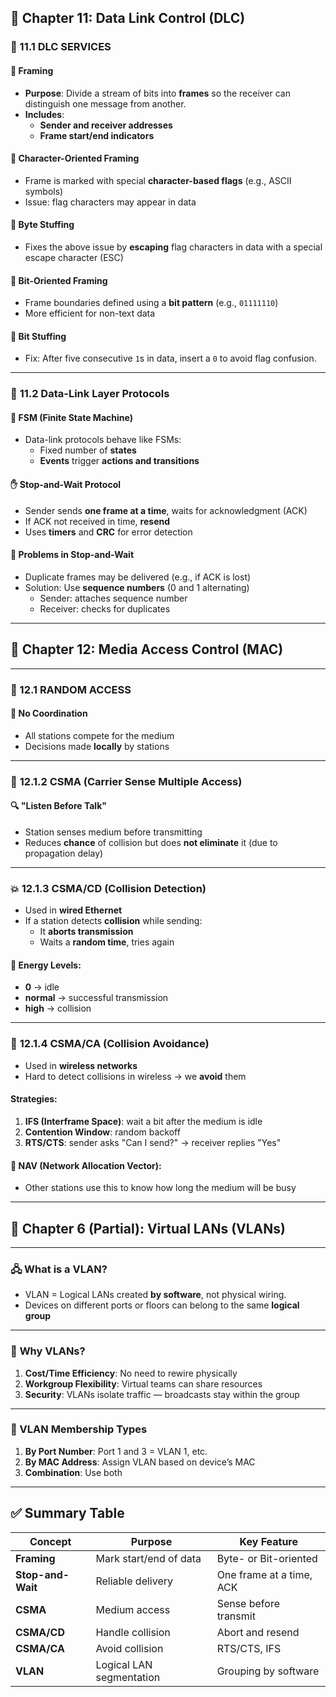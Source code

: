 ## 📘 **Chapter 11: Data Link Control (DLC)**

### 🔗 11.1 DLC SERVICES

#### 🧱 **Framing**
- **Purpose**: Divide a stream of bits into **frames** so the receiver can distinguish one message from another.
- **Includes**:
  - **Sender and receiver addresses**
  - **Frame start/end indicators**

#### 🧾 **Character-Oriented Framing**
- Frame is marked with special **character-based flags** (e.g., ASCII symbols)
- Issue: flag characters may appear in data

#### 🧼 **Byte Stuffing**
- Fixes the above issue by **escaping** flag characters in data with a special escape character (ESC)

#### 🧾 **Bit-Oriented Framing**
- Frame boundaries defined using a **bit pattern** (e.g., `01111110`)
- More efficient for non-text data

#### 🧼 **Bit Stuffing**
- Fix: After five consecutive `1`s in data, insert a `0` to avoid flag confusion.

---

### 🔁 **11.2 Data-Link Layer Protocols**

#### 📍 **FSM (Finite State Machine)**
- Data-link protocols behave like FSMs:
  - Fixed number of **states**
  - **Events** trigger **actions and transitions**

#### ✋ **Stop-and-Wait Protocol**
- Sender sends **one frame at a time**, waits for acknowledgment (ACK)
- If ACK not received in time, **resend**
- Uses **timers** and **CRC** for error detection

#### 🧩 **Problems in Stop-and-Wait**
- Duplicate frames may be delivered (e.g., if ACK is lost)
- Solution: Use **sequence numbers** (0 and 1 alternating)
  - Sender: attaches sequence number
  - Receiver: checks for duplicates

---

## 📘 **Chapter 12: Media Access Control (MAC)**

---

### 🚦 12.1 RANDOM ACCESS

#### 🚫 **No Coordination**
- All stations compete for the medium
- Decisions made **locally** by stations

---

### 📡 **12.1.2 CSMA (Carrier Sense Multiple Access)**

#### 🔍 **"Listen Before Talk"**
- Station senses medium before transmitting
- Reduces **chance** of collision but does **not eliminate** it (due to propagation delay)

---

### 💥 **12.1.3 CSMA/CD (Collision Detection)**

- Used in **wired Ethernet**
- If a station detects **collision** while sending:
  - It **aborts transmission**
  - Waits a **random time**, tries again

#### 📶 **Energy Levels:**
- **0** → idle  
- **normal** → successful transmission  
- **high** → collision

---

### 📶 **12.1.4 CSMA/CA (Collision Avoidance)**

- Used in **wireless networks**
- Hard to detect collisions in wireless → we **avoid** them

#### Strategies:
1. **IFS (Interframe Space)**: wait a bit after the medium is idle
2. **Contention Window**: random backoff
3. **RTS/CTS**: sender asks "Can I send?" → receiver replies "Yes"

#### 🧠 **NAV (Network Allocation Vector)**:
- Other stations use this to know how long the medium will be busy

---

## 📘 Chapter 6 (Partial): **Virtual LANs (VLANs)**

---

### 🖧 What is a VLAN?

- VLAN = Logical LANs created **by software**, not physical wiring.
- Devices on different ports or floors can belong to the same **logical group**

---

### 🎯 **Why VLANs?**

1. **Cost/Time Efficiency**: No need to rewire physically
2. **Workgroup Flexibility**: Virtual teams can share resources
3. **Security**: VLANs isolate traffic — broadcasts stay within the group

---

### 🧩 VLAN Membership Types

1. **By Port Number**: Port 1 and 3 = VLAN 1, etc.
2. **By MAC Address**: Assign VLAN based on device’s MAC
3. **Combination**: Use both

---

## ✅ Summary Table

| Concept | Purpose | Key Feature |
|--------|---------|-------------|
| **Framing** | Mark start/end of data | Byte- or Bit-oriented |
| **Stop-and-Wait** | Reliable delivery | One frame at a time, ACK |
| **CSMA** | Medium access | Sense before transmit |
| **CSMA/CD** | Handle collision | Abort and resend |
| **CSMA/CA** | Avoid collision | RTS/CTS, IFS |
| **VLAN** | Logical LAN segmentation | Grouping by software |

